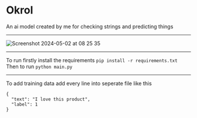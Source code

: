 # Okrol
An ai model created by me for checking strings and predicting things
____________
![Screenshot 2024-05-02 at 08 25 35](https://github.com/Okerew/okrol/assets/93822247/95c08c7e-472a-47b2-bf6c-d1d7fe56cfa7)
____________
To run firstly install the requirements `pip install -r requirements.txt`
Then to run `python main.py`
____________
To add training data add every line into seperate file like this
```
{
  "text": "I love this product",
  "label": 1
}
```

